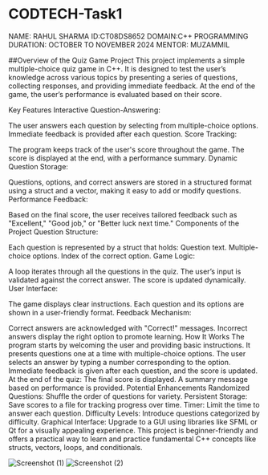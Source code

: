 # CODTECH-Task1
NAME: RAHUL SHARMA
ID:CT08DS8652
DOMAIN:C++ PROGRAMMING
DURATION: OCTOBER TO NOVEMBER 2024
MENTOR: MUZAMMIL

##Overview of the Quiz Game Project
This project implements a simple multiple-choice quiz game in C++. It is designed to test the user’s knowledge across various topics by presenting a series of questions, collecting responses, and providing immediate feedback. At the end of the game, the user’s performance is evaluated based on their score.

Key Features
Interactive Question-Answering:

The user answers each question by selecting from multiple-choice options.
Immediate feedback is provided after each question.
Score Tracking:

The program keeps track of the user's score throughout the game.
The score is displayed at the end, with a performance summary.
Dynamic Question Storage:

Questions, options, and correct answers are stored in a structured format using a struct and a vector, making it easy to add or modify questions.
Performance Feedback:

Based on the final score, the user receives tailored feedback such as "Excellent," "Good job," or "Better luck next time."
Components of the Project
Question Structure:

Each question is represented by a struct that holds:
Question text.
Multiple-choice options.
Index of the correct option.
Game Logic:

A loop iterates through all the questions in the quiz.
The user’s input is validated against the correct answer.
The score is updated dynamically.
User Interface:

The game displays clear instructions.
Each question and its options are shown in a user-friendly format.
Feedback Mechanism:

Correct answers are acknowledged with "Correct!" messages.
Incorrect answers display the right option to promote learning.
How It Works
The program starts by welcoming the user and providing basic instructions.
It presents questions one at a time with multiple-choice options.
The user selects an answer by typing a number corresponding to the option.
Immediate feedback is given after each question, and the score is updated.
At the end of the quiz:
The final score is displayed.
A summary message based on performance is provided.
Potential Enhancements
Randomized Questions: Shuffle the order of questions for variety.
Persistent Storage: Save scores to a file for tracking progress over time.
Timer: Limit the time to answer each question.
Difficulty Levels: Introduce questions categorized by difficulty.
Graphical Interface: Upgrade to a GUI using libraries like SFML or Qt for a visually appealing experience.
This project is beginner-friendly and offers a practical way to learn and practice fundamental C++ concepts like structs, vectors, loops, and conditionals.

![Screenshot (1)](https://github.com/user-attachments/assets/137bcbaf-843e-4b1b-bcf4-4e2d88e97c76)
![Screenshot (2)](https://github.com/user-attachments/assets/608963cc-11e2-45af-8b42-68b8182a186e)







